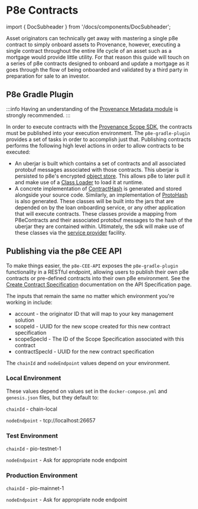 # P8e Contracts

import { DocSubheader } from '/docs/components/DocSubheader';

<DocSubheader text="Developing and publishing p8e contracts for loan life cycle events"
/>

Asset originators can technically get away with mastering a single p8e contract to simply onboard assets to Provenance, however, executing a single contract throughout the entire life cycle of an asset such as a mortgage would provide little utility. For that reason this guide will touch on a series of p8e contracts designed to onboard and update a mortgage as it goes through the flow of being onboarded and validated by a third party in preparation for sale to an investor.

## P8e Gradle Plugin

:::info
Having an understanding of the [Provenance Metadata module](https://docs.provenance.io/modules/metadata-module) is strongly recommended.
:::

In order to execute contracts with the [Provenance Scope SDK](https://github.com/provenance-io/p8e-scope-sdk), the contracts must be published into your execution environment. The `p8e-gradle-plugin` provides a set of tasks in order to accomplish just that. Publishing contracts performs the following high level actions in order to allow contracts to be executed:

- An uberjar is built which contains a set of contracts and all associated protobuf messages associated with those contracts. This uberjar is persisted to p8e's encrypted [object store](https://github.com/provenance-io/object-store). This allows p8e to later pull it and make use of a [Class Loader](https://docs.oracle.com/javase/7/docs/api/java/lang/ClassLoader.html) to load it at runtime.
- A concrete implementation of [ContractHash](https://github.com/provenance-io/p8e-scope-sdk/blob/main/contract-base/src/main/kotlin/io/provenance/scope/contract/contracts/ContractHash.kt) is generated and stored alongside your source code. Similarly, an implementation of [ProtoHash](https://github.com/provenance-io/p8e-scope-sdk/blob/main/contract-proto/src/main/kotlin/io/provenance/scope/contract/proto/ProtoHash.kt) is also generated. These classes will be built into the jars that are depended on by the loan onboarding service, or any other application that will execute contracts. These classes provide a mapping from P8eContracts and their associated protobuf messages to the hash of the uberjar they are contained within. Ultimately, the sdk will make use of these classes via the [service provider](https://docs.oracle.com/javase/8/docs/api/java/util/ServiceLoader.html) facility.

## Publishing via the p8e CEE API

To make things easier, the `p8e-CEE-API` exposes the `p8e-gradle-plugin` functionality in a RESTful endpoint, allowing users to publish their own p8e contracts or pre-defined contracts into their own p8e environment. See the [Create Contract Specification](https://docs.provenance.io/integrating/asset-originators-guide/loan-onboarding-service/api-specification#create-contract-specification) documentation on the API Specification page.

The inputs that remain the same no matter which environment you're working in include:

- account - the originator ID that will map to your key management solution
- scopeId - UUID for the new scope created for this new contract specification
- scopeSpecId - The ID of the Scope Specification associated with this contract
- contractSpecId - UUID for the new contract specification

The `chainId` and `nodeEndpoint` values depend on your environment.

### Local Environment

These values depend on values set in the `docker-compose.yml` and `genesis.json` files, but they default to:

`chainId` - chain-local

`nodeEndpoint` - tcp://localhost:26657

### Test Environment

`chainId` - pio-testnet-1

`nodeEndpoint` - Ask for appropriate node endpoint

### Production Environment

`chainId` - pio-mainnet-1

`nodeEndpoint` - Ask for appropriate node endpoint
